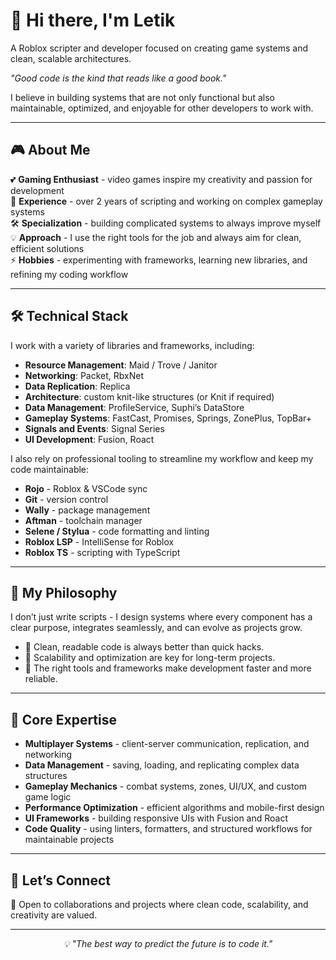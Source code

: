 # 👋 Hi there, I'm Letik  
A Roblox scripter and developer focused on creating game systems and clean, scalable architectures.  

*"Good code is the kind that reads like a good book."*  

I believe in building systems that are not only functional but also maintainable, optimized, and enjoyable for other developers to work with.  

---

## 🎮 **About Me**  

💕 **Gaming Enthusiast** - video games inspire my creativity and passion for development  
📜 **Experience** - over 2 years of scripting and working on complex gameplay systems  
🛠️ **Specialization** - building complicated systems to always improve myself
💡 **Approach** - I use the right tools for the job and always aim for clean, efficient solutions  
⚡ **Hobbies** - experimenting with frameworks, learning new libraries, and refining my coding workflow  

---

## 🛠️ **Technical Stack**  

I work with a variety of libraries and frameworks, including:  

- **Resource Management**: Maid / Trove / Janitor  
- **Networking**: Packet, RbxNet  
- **Data Replication**: Replica  
- **Architecture**: custom knit-like structures (or Knit if required)  
- **Data Management**: ProfileService, Suphi’s DataStore  
- **Gameplay Systems**: FastCast, Promises, Springs, ZonePlus, TopBar+  
- **Signals and Events**: Signal Series  
- **UI Development**: Fusion, Roact  

I also rely on professional tooling to streamline my workflow and keep my code maintainable:  

- **Rojo** - Roblox & VSCode sync  
- **Git** - version control  
- **Wally** - package management  
- **Aftman** - toolchain manager  
- **Selene / Stylua** - code formatting and linting  
- **Roblox LSP** - IntelliSense for Roblox  
- **Roblox TS** - scripting with TypeScript  

---

## 🌟 **My Philosophy**  

I don’t just write scripts - I design systems where every component has a clear purpose, integrates seamlessly, and can evolve as projects grow.  

- 📌 Clean, readable code is always better than quick hacks.  
- 📌 Scalability and optimization are key for long-term projects.  
- 📌 The right tools and frameworks make development faster and more reliable.  

---

## 🎯 **Core Expertise**  

- **Multiplayer Systems** - client-server communication, replication, and networking  
- **Data Management** - saving, loading, and replicating complex data structures  
- **Gameplay Mechanics** - combat systems, zones, UI/UX, and custom game logic  
- **Performance Optimization** - efficient algorithms and mobile-first design  
- **UI Frameworks** - building responsive UIs with Fusion and Roact  
- **Code Quality** - using linters, formatters, and structured workflows for maintainable projects  

---

## 🤝 **Let’s Connect**  

📧 Open to collaborations and projects where clean code, scalability, and creativity are valued.  

---

<div align="center">
  <i>💡 "The best way to predict the future is to code it."</i>
</div>
